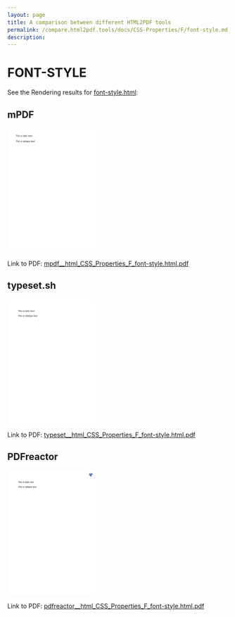 ```yaml
---
layout: page
title: A comparison between different HTML2PDF tools
permalink: /compare.html2pdf.tools/docs/CSS-Properties/F/font-style.md
description: 
---
```


# FONT-STYLE

See the Rendering results for [font-style.html](/html/CSS%20Properties/F/font-style.html):

## mPDF
![](mpdf__html_CSS_Properties_F_font-style.html.png) 

Link to PDF: [mpdf__html_CSS_Properties_F_font-style.html.pdf](mpdf__html_CSS_Properties_F_font-style.html.pdf)

## typeset.sh
![](typeset__html_CSS_Properties_F_font-style.html.png) 

Link to PDF: [typeset__html_CSS_Properties_F_font-style.html.pdf](typeset__html_CSS_Properties_F_font-style.html.pdf)

## PDFreactor
![](pdfreactor__html_CSS_Properties_F_font-style.html.png) 

Link to PDF: [pdfreactor__html_CSS_Properties_F_font-style.html.pdf](pdfreactor__html_CSS_Properties_F_font-style.html.pdf)

